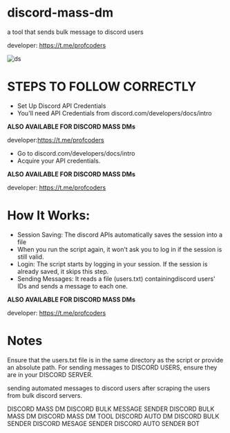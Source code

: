 # discord-mass-dm
a tool that sends bulk message to discord users

developer: https://t.me/profcoders

![ds](https://github.com/user-attachments/assets/472e7980-338a-4bbb-8bc1-1858b4b87e1e)


# STEPS TO FOLLOW CORRECTLY
- Set Up Discord API Credentials
- You'll need API Credentials from discord.com/developers/docs/intro
 
<b>ALSO AVAILABLE FOR DISCORD MASS DMs</b>

developer:https://t.me/profcoders

- Go to discord.com/developers/docs/intro
- Acquire your API credentials.

<b>ALSO AVAILABLE FOR DISCORD MASS DMs</b>

developer: https://t.me/profcoders

# How It Works:
- Session Saving: The discord APIs automatically saves the session into a file 
- When you run the script again, it won't ask you to log in if the session is still valid.
- Login: The script starts by logging in your session. If the session is already saved, it skips this step.
- Sending Messages: It reads a file (users.txt) containingdiscord users' IDs and sends a message to each one.

<b>ALSO AVAILABLE FOR DISCORD MASS DMs</b>

developer: https://t.me/profcoders

# Notes
Ensure that the users.txt file is in the same directory as the script or provide an absolute path.
For sending messages to DISCORD USERS, ensure they are in your DISCORD SERVER. 

sending automated messages to discord users after scraping the users from  bulk discord servers.

DISCORD MASS DM
DISCORD BULK MESSAGE SENDER
DISCORD BULK MASS DM
DISCORD MASS DM TOOL
DISCORD AUTO DM
DISCORD BULK SENDER
DISCORD MESAGE SENDER
DISCORD AUTO SENDER BOT
